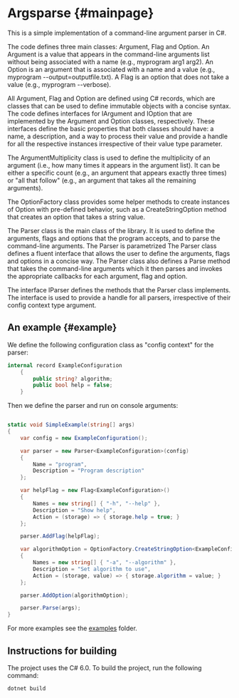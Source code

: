 Argsparse {#mainpage}
=========

This is a simple implementation of a command-line argument parser in C#.

The code defines three main classes: Argument, Flag and Option. An Argument is a value that appears in the command-line arguments list without being associated with a name (e.g., myprogram arg1 arg2). An Option is an argument that is associated with a name and a value (e.g., myprogram --output=outputfile.txt). A Flag is an option that does not take a value (e.g., myprogram --verbose).

All Argument, Flag and Option are defined using C# records, which are classes that can be used to define immutable objects with a concise syntax. The code defines interfaces for IArgument and IOption that are implemented by the Argument and Option classes, respectively. These interfaces define the basic properties that both classes should have: a name, a description, and a way to process their value and provide a handle for all the respective instances irrespective of their value type parameter.

The ArgumentMultiplicity class is used to define the multiplicity of an argument (i.e., how many times it appears in the argument list). It can be either a specific count (e.g., an argument that appears exactly three times) or "all that follow" (e.g., an argument that takes all the remaining arguments).

The OptionFactory class provides some helper methods to create instances of Option with pre-defined behavior, such as a CreateStringOption method that creates an option that takes a string value.

The Parser class is the main class of the library. It is used to define the arguments, flags and options that the program accepts, and to parse the command-line arguments. The Parser is parametrized The Parser class defines a fluent interface that allows the user to define the arguments, flags and options in a concise way. The Parser class also defines a Parse method that takes the command-line arguments which it then parses and invokes the appropriate callbacks for each argument, flag and option.

The interface IParser defines the methods that the Parser class implements. The interface is used to provide a handle for all parsers, irrespective of their config context type argument.

## An example {#example}

We define the following configuration class as "config context" for the parser:


```csharp
internal record ExampleConfiguration
    {
        public string? algorithm;
        public bool help = false;
    }
```

Then we define the parser and run on console arguments:

```csharp

static void SimpleExample(string[] args)
{
    var config = new ExampleConfiguration();

    var parser = new Parser<ExampleConfiguration>(config)
    {
        Name = "program",
        Description = "Program description"
    };

    var helpFlag = new Flag<ExampleConfiguration>()
    {
        Names = new string[] { "-h", "--help" },
        Description = "Show help",
        Action = (storage) => { storage.help = true; }
    };

    parser.AddFlag(helpFlag);

    var algorithmOption = OptionFactory.CreateStringOption<ExampleConfiguration>() with
    {
        Names = new string[] { "-a", "--algorithm" },
        Description = "Set algorithm to use",
        Action = (storage, value) => { storage.algorithm = value; }
    };

    parser.AddOption(algorithmOption);

    parser.Parse(args);
}
```
For more examples see the [examples](examples) folder.

## Instructions for building

The project uses the C# 6.0. To build the project, run the following command:

```bash
dotnet build
```
